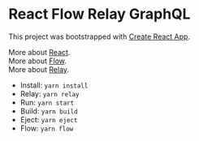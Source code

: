 # React Flow Relay GraphQL

This project was bootstrapped with [Create React App](https://github.com/facebookincubator/create-react-app).  

More about [React](https://reactjs.org).  
More about [Flow](https://flow.org).  
More about [Relay](https://facebook.github.io/relay).  

* Install: `yarn install`
* Relay: `yarn relay`
* Run: `yarn start`
* Build: `yarn build`
* Eject: `yarn eject`
* Flow: `yarn flow`
 
 

